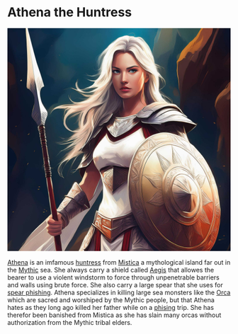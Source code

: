# Athena the Huntress

![Athena the Huntress.[large]](/static/images/characters/azure-cloud-castle/athena-the-huntress.md.jpg)

[Athena](https://github.com/MythicAgents/Athena) is an imfamous [huntress](https://www.huntress.com/) from [Mistica](https://github.com/IncideDigital/Mistica) a mythological island far out in the [Mythic](https://github.com/its-a-feature/Mythic) sea. She always carry a shield called [Aegis](https://www.proofpoint.com/us/products/aegis) that allowes the bearer to use a violent windstorm to force through unpenetrable barriers and walls using brute force. She also carry a large spear that she uses for [spear phishing](https://thecyberexpress.com/athena-agent-exploits-winrar-vulnerability/). Athena specializes in killing large sea monsters like the [Orca](https://orca.security/) which are sacred and worshiped by the Mythic people, but that Athena hates as they long ago killed her father while on a [phising](https://no.wikipedia.org/wiki/Phishing) trip. She has therefor been banished from Mistica as she has slain many orcas without authorization from the Mythic tribal elders.
